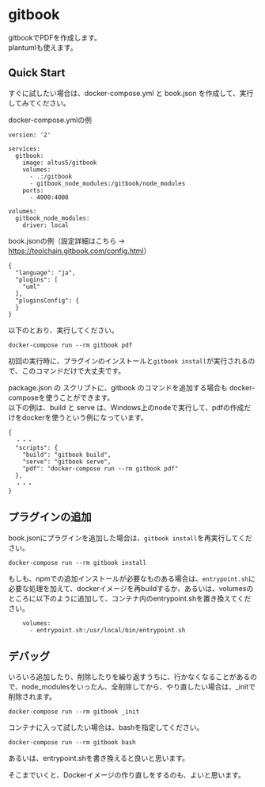 # gitbook

gitbookでPDFを作成します。  
plantumlも使えます。  

## Quick Start

すぐに試したい場合は、docker-compose.yml と book.json を作成して、実行してみてください。

docker-compose.ymlの例
```
version: '2'

services:
  gitbook:
    image: altus5/gitbook
    volumes:
      - .:/gitbook
      - gitbook_node_modules:/gitbook/node_modules
    ports:
      - 4000:4000

volumes:
  gitbook_node_modules:
    driver: local
```

book.jsonの例（設定詳細はこちら → <https://toolchain.gitbook.com/config.html>）  
```
{
  "language": "ja",
  "plugins": [
    "uml"
  ],
  "pluginsConfig": {
  }
}
```

以下のとおり、実行してください。
```
docker-compose run --rm gitbook pdf
```
初回の実行時に、プラグインのインストールと`gitbook install`が実行されるので、このコマンドだけで大丈夫です。

package.json の スクリプトに、gitbook のコマンドを追加する場合も
docker-composeを使うことができます。  
以下の例は、build と serve は、Windows上のnodeで実行して、pdfの作成だけをdockerを使うという例になっています。  
```
{
  ・・・
  "scripts": {
    "build": "gitbook build",
    "serve": "gitbook serve",
    "pdf": "docker-compose run --rm gitbook pdf"
  },
  ・・・
}
```

## プラグインの追加

book.jsonにプラグインを追加した場合は、`gitbook install`を再実行してください。
```
docker-compose run --rm gitbook install
```
もしも、npmでの追加インストールが必要なものある場合は、`entrypoint.sh`に必要な処理を加えて、dockerイメージを再buildするか、あるいは、volumesのところに以下のように追加して、コンテナ内のentrypoint.shを置き換えてください。
```
    volumes:
      - entrypoint.sh:/usr/local/bin/entrypoint.sh
```

## デバッグ

いろいろ追加したり、削除したりを繰り返すうちに、行かなくなることがあるので、node_modulesをいったん、全削除してから、やり直したい場合は、_initで削除されます。
```
docker-compose run --rm gitbook _init
```

コンテナに入って試したい場合は、bashを指定してください。
```
docker-compose run --rm gitbook bash
```
あるいは、entrypoint.shを書き換えると良いと思います。

そこまでいくと、Dockerイメージの作り直しをするのも、よいと思います。

